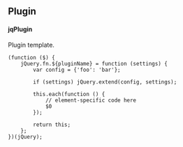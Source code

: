 ## Plugin
#### jqPlugin
Plugin template.
```
(function ($) {
	jQuery.fn.${pluginName} = function (settings) {
		var config = {'foo': 'bar'};
 
		if (settings) jQuery.extend(config, settings);
 
		this.each(function () {
			// element-specific code here
			$0
		});
 
		return this;
	};
})(jQuery);
```